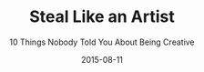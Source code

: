 ---
date: 2015-08-11
dateYear: 2015
isbn: 9780761169253
title: Steal Like an Artist
subtitle: 10 Things Nobody Told You About Being Creative
description: "You don’t need to be a genius, you just need to be yourself. That’s the message from Austin Kleon, a young writer and artist who knows that creativity is everywhere, creativity is for everyone. A manifesto for the digital age, Steal Like an Artist is a guide whose positive message, graphic look and illustrations, exercises, and examples will put readers directly in touch with their artistic side. When Mr. Kleon was asked to address college students in upstate New York, he shaped his speech around the ten things he wished someone had told him when he was starting out. The talk went viral, and its author dug deeper into his own ideas to create Steal Like an Artist, the book. The result is inspiring, hip, original, practical, and entertaining. And filled with new truths about creativity: Nothing is original, so embrace influence, collect ideas, and remix and re-imagine to discover your own path. Follow your interests wherever they take you. Stay smart, stay out of debt, and risk being boring—the creative you will need to make room to be wild and daring in your imagination."
cover: cover-steal-like-an-artist.jpeg
coverGoogle: https://books.google.com/books/content?id=NVZuUSJtpcQC&printsec=frontcover&img=1&zoom=1&edge=curl&source=gbs_api
pageCount: 161
authors: Austin Kleon
publishers: Workman Publishing
published: 2012-02-28
publishedYear: 2012
shelves:
- non-fiction
skills:
- creativity
portfolioFeature: true
---
